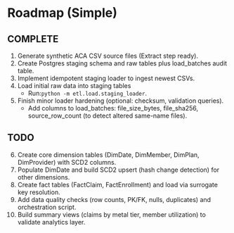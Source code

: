 # Roadmap (Simple)

## COMPLETE

1. Generate synthetic ACA CSV source files (Extract step ready).
2. Create Postgres staging schema and raw tables plus load_batches audit table.
3. Implement idempotent staging loader to ingest newest CSVs.
4. Load initial raw data into staging tables
   - Run:`python -m etl.load.staging_loader`.
5. Finish minor loader hardening (optional: checksum, validation queries).
   - Add columns to load_batches: file_size_bytes, file_sha256, source_row_count (to detect altered same-name files).

## TODO

6. Create core dimension tables (DimDate, DimMember, DimPlan, DimProvider) with SCD2 columns.
7. Populate DimDate and build SCD2 upsert (hash change detection) for other dimensions.
8. Create fact tables (FactClaim, FactEnrollment) and load via surrogate key resolution.
9. Add data quality checks (row counts, PK/FK, nulls, duplicates) and orchestration script.
10. Build summary views (claims by metal tier, member utilization) to validate analytics layer.
